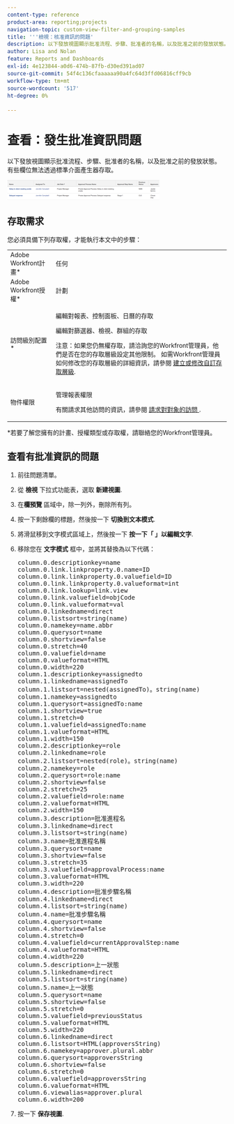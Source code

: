 ```yaml
---
content-type: reference
product-area: reporting;projects
navigation-topic: custom-view-filter-and-grouping-samples
title: '''檢視：核准資訊的問題'
description: 以下發放視圖顯示批准流程、步驟、批准者的名稱，以及批准之前的發放狀態。 有些欄位無法透過標準介面產生器存取。
author: Lisa and Nolan
feature: Reports and Dashboards
exl-id: 4e123844-a0d6-474b-87fb-d30ed391ad07
source-git-commit: 54f4c136cfaaaaaa90a4fc64d3ffd06816cff9cb
workflow-type: tm+mt
source-wordcount: '517'
ht-degree: 0%

---
```


# 查看：發生批准資訊問題

以下發放視圖顯示批准流程、步驟、批准者的名稱，以及批准之前的發放狀態。 有些欄位無法透過標準介面產生器存取。

![custom_issue_view_with_approval_info_png](assets/custom-issue-view-with-approval-info-350x46.png)

## 存取需求

您必須具備下列存取權，才能執行本文中的步驟：

<table style="table-layout:auto"> 
 <col> 
 <col> 
 <tbody> 
  <tr> 
   <td role="rowheader">Adobe Workfront計畫*</td> 
   <td> <p>任何</p> </td> 
  </tr> 
  <tr> 
   <td role="rowheader">Adobe Workfront授權*</td> 
   <td> <p>計劃 </p> </td> 
  </tr> 
  <tr> 
   <td role="rowheader">訪問級別配置*</td> 
   <td> <p>編輯對報表、控制面板、日曆的存取</p> <p>編輯對篩選器、檢視、群組的存取</p> <p>注意：如果您仍無權存取，請洽詢您的Workfront管理員，他們是否在您的存取層級設定其他限制。 如需Workfront管理員如何修改您的存取層級的詳細資訊，請參閱 <a href="../../../administration-and-setup/add-users/configure-and-grant-access/create-modify-access-levels.md" class="MCXref xref">建立或修改自訂存取層級</a>.</p> </td> 
  </tr> 
  <tr> 
   <td role="rowheader">物件權限</td> 
   <td> <p>管理報表權限</p> <p>有關請求其他訪問的資訊，請參閱 <a href="../../../workfront-basics/grant-and-request-access-to-objects/request-access.md" class="MCXref xref">請求對對象的訪問 </a>.</p> </td> 
  </tr> 
 </tbody> 
</table>

&#42;若要了解您擁有的計畫、授權類型或存取權，請聯絡您的Workfront管理員。

## 查看有批准資訊的問題

1. 前往問題清單。
1. 從 **檢視** 下拉式功能表，選取 **新建視圖**.

1. 在&#x200B;**欄預覽** 區域中，除一列外，刪除所有列。
1. 按一下剩餘欄的標題，然後按一下 **切換到文本模式**.
1. 將滑鼠移到文字模式區域上，然後按一下 **按一下「 」以編輯文字**.
1. 移除您在 **文字模式** 框中，並將其替換為以下代碼：
   <pre style="font-style: normal;">column.0.descriptionkey=name<br>column.0.link.linkproperty.0.name=ID<br>column.0.link.linkproperty.0.valuefield=ID<br>column.0.link.linkproperty.0.valueformat=int<br>column.0.link.lookup=link.view<br>column.0.link.valuefield=objCode<br>column.0.link.valueformat=val<br>column.0.linkedname=direct<br>column.0.listsort=string(name)<br>column.0.namekey=name.abbr<br>column.0.querysort=name<br>column.0.shortview=false<br>column.0.stretch=40<br>column.0.valuefield=name<br>column.0.valueformat=HTML<br>column.0.width=220<br>column.1.descriptionkey=assignedto<br>column.1.linkedname=assignedTo<br>column.1.listsort=nested(assignedTo)。string(name)<br>column.1.namekey=assignedto<br>column.1.querysort=assignedTo:name<br>column.1.shortview=true<br>column.1.stretch=0<br>column.1.valuefield=assignedTo:name<br>column.1.valueformat=HTML<br>column.1.width=150<br>column.2.descriptionkey=role<br>column.2.linkedname=role<br>column.2.listsort=nested(role)。string(name)<br>column.2.namekey=role<br>column.2.querysort=role:name<br>column.2.shortview=false<br>column.2.stretch=25<br>column.2.valuefield=role:name<br>column.2.valueformat=HTML<br>column.2.width=150<br>column.3.description=批准進程名<br>column.3.linkedname=direct<br>column.3.listsort=string(name)<br>column.3.name=批准進程名稱<br>column.3.querysort=name<br>column.3.shortview=false<br>column.3.stretch=35<br>column.3.valuefield=approvalProcess:name<br>column.3.valueformat=HTML<br>column.3.width=220<br>column.4.description=批准步驟名稱<br>column.4.linkedname=direct<br>column.4.listsort=string(name)<br>column.4.name=批准步驟名稱<br>column.4.querysort=name<br>column.4.shortview=false<br>column.4.stretch=0<br>column.4.valuefield=currentApprovalStep:name<br>column.4.valueformat=HTML<br>column.4.width=220<br>column.5.description=上一狀態<br>column.5.linkedname=direct<br>column.5.listsort=string(name)<br>column.5.name=上一狀態<br>column.5.querysort=name<br>column.5.shortview=false<br>column.5.stretch=0<br>column.5.valuefield=previousStatus<br>column.5.valueformat=HTML<br>column.5.width=220<br>column.6.linkedname=direct<br>column.6.listsort=HTML(approversString)<br>column.6.namekey=approver.plural.abbr<br>column.6.querysort=approversString<br>column.6.shortview=false<br>column.6.stretch=0<br>column.6.valuefield=approversString<br>column.6.valueformat=HTML<br>column.6.viewalias=approver.plural<br>column.6.width=200<br></pre>

1. 按一下 **保存視圖**.
